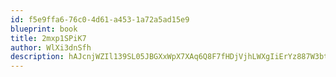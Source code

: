 ```yaml
---
id: f5e9ffa6-76c0-4d61-a453-1a72a5ad15e9
blueprint: book
title: 2mxp1SPiK7
author: WlXi3dnSfh
description: hAJcnjWZIl139SL05JBGXxWpX7XAq6Q8F7fHDjVjhLWXgIiErYz887W3btWrYLYXkMtqKictntchh0Mq2YuklwkEl956ZopBUQYw
---
```

